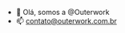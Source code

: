 - 👋 Olá, somos a @Outerwork
- 📫 contato@outerwork.com.br

<!---
Outerwork/Outerwork is a ✨ special ✨ repository because its `README.md` (this file) appears on your GitHub profile.
You can click the Preview link to take a look at your changes.
--->
